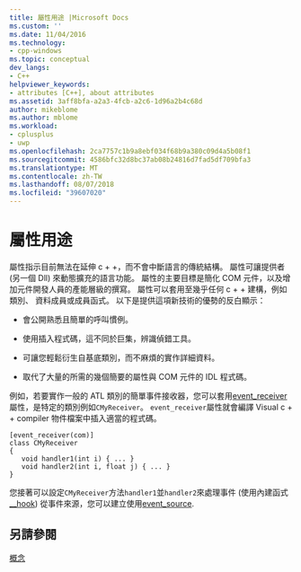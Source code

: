 ```yaml
---
title: 屬性用途 |Microsoft Docs
ms.custom: ''
ms.date: 11/04/2016
ms.technology:
- cpp-windows
ms.topic: conceptual
dev_langs:
- C++
helpviewer_keywords:
- attributes [C++], about attributes
ms.assetid: 3aff8bfa-a2a3-4fcb-a2c6-1d96a2b4c68d
author: mikeblome
ms.author: mblome
ms.workload:
- cplusplus
- uwp
ms.openlocfilehash: 2ca7757c1b9a8ebf034f68b9a380c09d4a5b08f1
ms.sourcegitcommit: 4586bfc32d8bc37ab08b24816d7fad5df709bfa3
ms.translationtype: MT
ms.contentlocale: zh-TW
ms.lasthandoff: 08/07/2018
ms.locfileid: "39607020"
---
```

# <a name="purpose-of-attributes"></a>屬性用途
屬性指示目前無法在延伸 c + +，而不會中斷語言的傳統結構。 屬性可讓提供者 (另一個 Dll) 來動態擴充的語言功能。 屬性的主要目標是簡化 COM 元件，以及增加元件開發人員的產能層級的撰寫。 屬性可以套用至幾乎任何 c + + 建構，例如類別、 資料成員或成員函式。 以下是提供這項新技術的優勢的反白顯示：  
  
-   會公開熟悉且簡單的呼叫慣例。  
  
-   使用插入程式碼，這不同於巨集，辨識偵錯工具。  
  
-   可讓您輕鬆衍生自基底類別，而不麻煩的實作詳細資料。  
  
-   取代了大量的所需的幾個簡要的屬性與 COM 元件的 IDL 程式碼。  
  
 例如，若要實作一般的 ATL 類別的簡單事件接收器，您可以套用[event_receiver](../windows/event-receiver.md)屬性，是特定的類別例如`CMyReceiver`。 `event_receiver`屬性就會編譯 Visual c + + compiler 物件檔案中插入適當的程式碼。  
  
```  
[event_receiver(com)]  
class CMyReceiver   
{  
   void handler1(int i) { ... }  
   void handler2(int i, float j) { ... }  
}  
```  
  
 您接著可以設定`CMyReceiver`方法`handler1`並`handler2`來處理事件 (使用內建函式[__hook](../cpp/hook.md)) 從事件來源，您可以建立使用[event_source](../windows/event-source.md).  
  
## <a name="see-also"></a>另請參閱  
 [概念](../windows/attributed-programming-concepts.md)